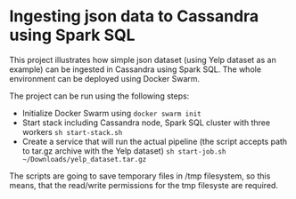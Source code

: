 # Ingesting json data to Cassandra using Spark SQL

This project illustrates how simple json dataset (using Yelp dataset as an example) can be ingested in Cassandra using Spark SQL. 
The whole environment can be deployed using Docker Swarm. 

The project can be run using the following steps:

- Initialize Docker Swarm using 
`docker swarm init`
- Start stack including Cassandra node, Spark SQL cluster with three workers
`sh start-stack.sh `
- Create a service that will run the actual pipeline (the script accepts path to tar.gz archive with the Yelp dataset)
`sh start-job.sh ~/Downloads/yelp_dataset.tar.gz `

The scripts are going to save temporary files in /tmp filesystem, so this means, that the read/write permissions for the tmp filesyste are required. 


